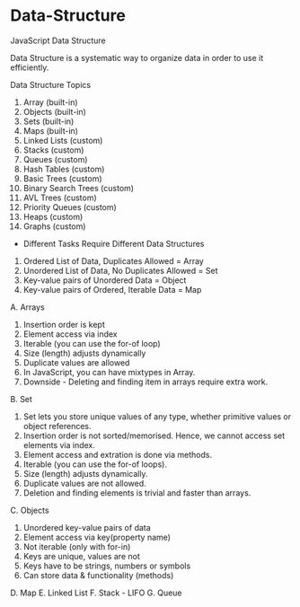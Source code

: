 # Data-Structure
JavaScript Data Structure

Data Structure is a systematic way to organize data in order to use it efficiently.

Data Structure Topics

1. Array (built-in)
2. Objects (built-in)
3. Sets (built-in)
4. Maps (built-in)
5. Linked Lists (custom)
6. Stacks (custom)
7. Queues (custom)
8. Hash Tables (custom)
9. Basic Trees (custom)
10. Binary Search Trees (custom)
11. AVL Trees (custom)
12. Priority Queues (custom)
13. Heaps (custom)
14. Graphs (custom)


* Different Tasks Require Different Data Structures

1. Ordered List of Data, Duplicates Allowed = Array
2. Unordered List of Data, No Duplicates Allowed = Set
3. Key-value pairs of Unordered Data = Object
4. Key-value pairs of Ordered, Iterable Data = Map



A. Arrays 

  1. Insertion order is kept
  2. Element access via index
  3. Iterable (you can use the for-of loop)
  4. Size (length) adjusts dynamically
  5. Duplicate values are allowed
  6. In JavaScript, you can have mixtypes in Array.
  7. Downside - Deleting and finding item in arrays require extra work. 
  
  
B. Set

  1. Set lets you store unique values of any type, whether primitive values or object references.
  2. Insertion order is not sorted/memorised. Hence, we cannot access set elements via index.
  3. Element access and extration is done via methods.
  4. Iterable (you can use the for-of loops).
  5. Size (length) adjusts dynamically.
  6. Duplicate values are not allowed.
  7. Deletion and finding elements is trivial and faster than arrays.
  
  
C. Objects

  1. Unordered key-value pairs of data
  2. Element access via key(property name)
  3. Not iterable (only with for-in)
  4. Keys are unique, values are not
  5. Keys have to be strings, numbers or symbols
  6. Can store data & functionality (methods)
  
D. Map
E. Linked List
F. Stack - LIFO
G. Queue
  
